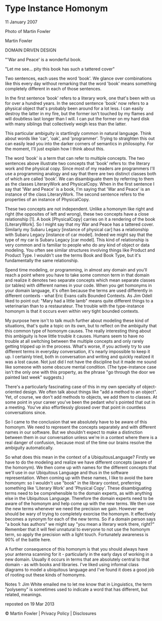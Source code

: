 # Type Instance Homonym

11 January 2007

Photo of Martin Fowler

Martin Fowler

DOMAIN DRIVEN DESIGN

"'War and Peace' is a wonderful book.

"Let me see... pity this book has such a tattered cover"

Two sentences, each uses the word 'book'. We glance over combinations like this every day without remarking that the word 'book' means something completely different in each of those sentences.

In the first sentence 'book' refers to a literary work, one that's been with us for over a hundred years. In the second sentence 'book' now refers to a physical object that's probably been around for a lot less. I can easily destroy the latter in my fire, but the former isn't touched by my flames and will doubtless last longer than I will. I can put the former on my hard disk with many siblings that collectively weigh less than the latter.

This particular ambiguity is startlingly common in natural language. Think about words like 'car', 'oak', and 'programmer'. Trying to straighten this out can easily lead you into the darker corners of semantics in philosophy. For the moment, I'll just explain how I think about this.

The word 'book' is a term that can refer to multiple concepts. The two sentences above illustrate two concepts that 'book' refers to: the literary work and the physical copy. Since most of my readers are programmers I'll use a programming analogy and say that there are two distinct classes both of which are called 'book'. We can disambiguate them by referring to them as the classes LiteraryWork and PhysicalCopy. When in the first sentence I say that 'War and Peace' is a book, I'm saying that 'War and Peace' is an instance of the class LiteraryWork. The second sentence refers to the properties of an instance of PhysicalCopy.

These two concepts are not independent. Unlike a homonym like right and right (the opposites of left and wrong), these two concepts have a close relationship [1]. A book [PhysicalCopy] carries on it a rendering of the book [LiteraryWork]. So I might say that my War and Peace has a tattered cover. Similarly my Subaru Legacy [instance of physical car] has a relationship with Subaru Legacy [instance of car model]. Indeed we might say that the type of my car is Subaru Legacy [car model]. This kind of relationship is very common and is familiar to people who do any kind of object or data modeling. You often see similar structures involving things like Product and Product Type. I wouldn't use the terms Book and Book Type, but it's fundamentally the same relationship.

Spend time modeling, or programming, in almost any domain and you'll reach a point where you have to take some common term in that domain and realize it denotes two separate concepts which mean separate classes (or tables) with different names in your code. When you get homonyms in your domain language, it's often because the terms are used differently in different contexts - what Eric Evans calls Bounded Contexts. As Jim Odell liked to point out: "Mary had a little lamb" means quite different things to a veterinarian than to a restaurateur. The trouble with the type-instance homonym is that it occurs even within very tight bounded contexts.

My purpose here isn't to talk much further about modeling these kind of situations, that's quite a topic on its own, but to reflect on the ambiguity that this common type of homonym causes. The really interesting thing about this ambiguity is how little trouble it causes. Humans seem to have no trouble at all switching between the multiple concepts and only rarely getting tripped up in the process. What's worse, if you actively try to use different terms in everyday conversation, it's nearly impossible to keep it up. I certainly tried, both in conversation and writing and quickly realized it was a lost cause. Not just did I not have the discipline but it made me sound like someone with some obscure mental condition. (The type-instance case isn't the only one with this property, as the phrase "go through the door we painted last week" suggests.)

There's a particularly fascinating case of this in my own specialty of object-oriented design. We often talk about things like "add a method to an object". Yet, of course, we don't add methods to objects, we add them to classes. At some point in your career you've been the pedant who's pointed that out in a meeting. You've also effortlessly glossed over that point in countless conversations since.

So I came to the conclusion that we absolutely have to be aware of this homonym. We need to represent the concepts separately and with different names in our software. But we shouldn't expect to make a distinction between them in our conversation unless we're in a context where there is a real danger of confusion, because most of the time our brains resolve the ambiguity automatically.

So what does this mean in the context of a UbiquitousLanguage? Firstly we have to do the modeling and realize we have different concepts (aware of the homonym). We then come up with names for the different concepts that we'll use in our Ubiquitous Language and thus in the software representation. When coming up with these names, I like to avoid the bare homonym: so I wouldn't use "book" in the library context, preferring something like 'Literary Work' and 'Physical Copy'. These disambiguating terms need to be comprehensible to the domain experts, as with anything else in the Ubiquitous Language. Therefore the domain experts need to be aware of the homonym and help come up with the new terms. We then use the new terms whenever we need the precision we gain. However we should be wary of trying to completely exorcise the homonym. It effectively becomes a synonym for each of the new terms. So if a domain person says "a book has authors" we might say "you mean a literary work there, right?" Remember that it will feel unnatural to everyone to not use the homonym term, so apply the precision with a light touch. Fortunately awareness is 90% of the battle here.

A further consequence of this homonym is that you should always have your antenna scanning for it - particularly in the early days of working in a new domain. Usually it occurs in terms that are absolutely central to that domain - as with books and libraries. I've liked using informal class diagrams to model a ubiquitous language and I've found it does a good job of rooting out these kinds of homonyms.

Notes
1: Jim White emailed me to let me know that in Linguistics, the term "polysemy" is sometimes used to indicate a word that has different, but related, meanings.

reposted on 19 Mar 2013


© Martin Fowler | Privacy Policy | Disclosures